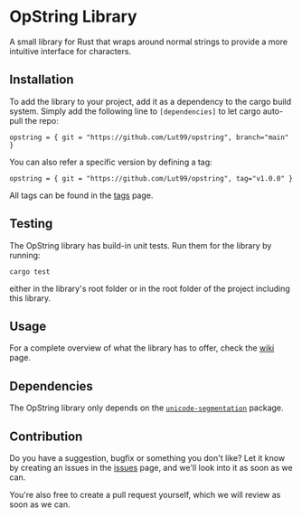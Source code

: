 # OpString Library
A small library for Rust that wraps around normal strings to provide a more intuitive interface for characters.

## Installation
To add the library to your project, add it as a dependency to the cargo build system. Simply add the following line to `[dependencies]` to let cargo auto-pull the repo:
```
opstring = { git = "https://github.com/Lut99/opstring", branch="main" }
```
You can also refer a specific version by defining a tag:
```
opstring = { git = "https://github.com/Lut99/opstring", tag="v1.0.0" }
```
All tags can be found in the [tags](https://github.com/Lut99/opstring/tags) page.

## Testing
The OpString library has build-in unit tests. Run them for the library by running:
```
cargo test
```
either in the library's root folder or in the root folder of the project including this library.

## Usage
For a complete overview of what the library has to offer, check the [wiki](https://github.com/Lut99/opstring/wiki) page.

## Dependencies
The OpString library only depends on the [`unicode-segmentation`](https://docs.rs/unicode-segmentation/latest/unicode_segmentation/) package.

## Contribution
Do you have a suggestion, bugfix or something you don't like? Let it know by creating an issues in the [issues](https://github.com/Lut99/opstring/issues) page, and we'll look into it as soon as we can.

You're also free to create a pull request yourself, which we will review as soon as we can.
